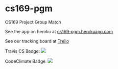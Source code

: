 # cs169-pgm
CS169 Project Group Match

See the app on heroku at <a href="http://cs169-pgm.herokuapp.com">cs169-pgm.herokuapp.com</a>

See our tracking board at <a href="https://trello.com/b/ZYvTGo5c/cs169">Trello</a>

Travis CS Badge: <img src="https://travis-ci.org/ashirahattia/cs169-pgm.svg?branch=master">

CodeClimate Badge:
<a href="https://codeclimate.com/github/ashirahattia/cs169-pgm"><img src="https://codeclimate.com/github/ashirahattia/cs169-pgm/badges/gpa.svg" /></a>
